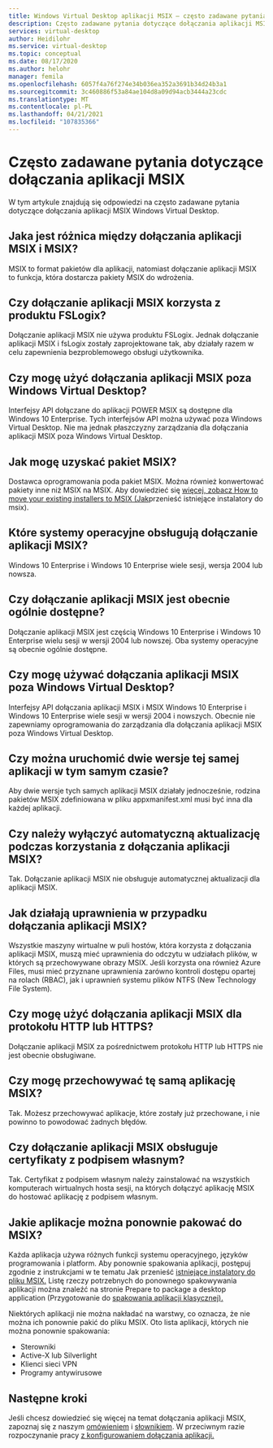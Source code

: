```yaml
---
title: Windows Virtual Desktop aplikacji MSIX — często zadawane pytania — Azure
description: Często zadawane pytania dotyczące dołączania aplikacji MSIX na Windows Virtual Desktop.
services: virtual-desktop
author: Heidilohr
ms.service: virtual-desktop
ms.topic: conceptual
ms.date: 08/17/2020
ms.author: helohr
manager: femila
ms.openlocfilehash: 6057f4a76f274e34b036ea352a3691b34d24b3a1
ms.sourcegitcommit: 3c460886f53a84ae104d8a09d94acb3444a23cdc
ms.translationtype: MT
ms.contentlocale: pl-PL
ms.lasthandoff: 04/21/2021
ms.locfileid: "107835366"
---
```

# <a name="msix-app-attach-faq"></a>Często zadawane pytania dotyczące dołączania aplikacji MSIX

W tym artykule znajdują się odpowiedzi na często zadawane pytania dotyczące dołączania aplikacji MSIX Windows Virtual Desktop.

## <a name="whats-the-difference-between-msix-and-msix-app-attach"></a>Jaka jest różnica między dołączania aplikacji MSIX i MSIX?

MSIX to format pakietów dla aplikacji, natomiast dołączanie aplikacji MSIX to funkcja, która dostarcza pakiety MSIX do wdrożenia.

## <a name="does-msix-app-attach-use-fslogix"></a>Czy dołączanie aplikacji MSIX korzysta z produktu FSLogix?

Dołączanie aplikacji MSIX nie używa produktu FSLogix. Jednak dołączanie aplikacji MSIX i fsLogix zostały zaprojektowane tak, aby działały razem w celu zapewnienia bezproblemowego obsługi użytkownika.

## <a name="can-i-use-the-msix-app-attach-outside-of-windows-virtual-desktop"></a>Czy mogę użyć dołączania aplikacji MSIX poza Windows Virtual Desktop?

Interfejsy API dołączane do aplikacji POWER MSIX są dostępne dla Windows 10 Enterprise. Tych interfejsów API można używać poza Windows Virtual Desktop. Nie ma jednak płaszczyzny zarządzania dla dołączania aplikacji MSIX poza Windows Virtual Desktop.

## <a name="how-do-i-get-an-msix-package"></a>Jak mogę uzyskać pakiet MSIX?

Dostawca oprogramowania poda pakiet MSIX. Można również konwertować pakiety inne niż MSIX na MSIX. Aby dowiedzieć się [więcej, zobacz How to move your existing installers to MSIX (Jak](/windows/msix/packaging-tool/create-an-msix-overview#how-to-move-your-existing-installers-to-msix)przenieść istniejące instalatory do msix).

## <a name="which-operating-systems-support-msix-app-attach"></a>Które systemy operacyjne obsługują dołączanie aplikacji MSIX?

Windows 10 Enterprise i Windows 10 Enterprise wiele sesji, wersja 2004 lub nowsza.

## <a name="is-msix-app-attach-currently-generally-available"></a>Czy dołączanie aplikacji MSIX jest obecnie ogólnie dostępne?

Dołączanie aplikacji MSIX jest częścią Windows 10 Enterprise i Windows 10 Enterprise wielu sesji w wersji 2004 lub nowszej. Oba systemy operacyjne są obecnie ogólnie dostępne. 

## <a name="can-i-use-msix-app-attach-outside-of-windows-virtual-desktop"></a>Czy mogę używać dołączania aplikacji MSIX poza Windows Virtual Desktop?

Interfejsy API dołączania aplikacji MSIX i MSIX Windows 10 Enterprise i Windows 10 Enterprise wiele sesji w wersji 2004 i nowszych. Obecnie nie zapewniamy oprogramowania do zarządzania dla dołączania aplikacji MSIX poza Windows Virtual Desktop.

## <a name="can-i-run-two-versions-of-the-same-application-at-the-same-time"></a>Czy można uruchomić dwie wersje tej samej aplikacji w tym samym czasie?

Aby dwie wersje tych samych aplikacji MSIX działały jednocześnie, rodzina pakietów MSIX zdefiniowana w pliku appxmanifest.xml musi być inna dla każdej aplikacji.

## <a name="should-i-disable-auto-update-when-using-msix-app-attach"></a>Czy należy wyłączyć automatyczną aktualizację podczas korzystania z dołączania aplikacji MSIX?

Tak. Dołączanie aplikacji MSIX nie obsługuje automatycznej aktualizacji dla aplikacji MSIX.

## <a name="how-do-permissions-work-with-msix-app-attach"></a>Jak działają uprawnienia w przypadku dołączania aplikacji MSIX?

Wszystkie maszyny wirtualne w puli hostów, która korzysta z dołączania aplikacji MSIX, muszą mieć uprawnienia do odczytu w udziałach plików, w których są przechowywane obrazy MSIX. Jeśli korzysta ona również Azure Files, musi mieć przyznane uprawnienia zarówno kontroli dostępu opartej na rolach (RBAC), jak i uprawnień systemu plików NTFS (New Technology File System).

## <a name="can-i-use-msix-app-attach-for-http-or-https"></a>Czy mogę użyć dołączania aplikacji MSIX dla protokołu HTTP lub HTTPS?

Dołączanie aplikacji MSIX za pośrednictwem protokołu HTTP lub HTTPS nie jest obecnie obsługiwane.

## <a name="can-i-restage-the-same-msix-application"></a>Czy mogę przechowywać tę samą aplikację MSIX?

Tak. Możesz przechowywać aplikacje, które zostały już przechowane, i nie powinno to powodować żadnych błędów.

## <a name="does-msix-app-attach-support-self-signed-certificates"></a>Czy dołączanie aplikacji MSIX obsługuje certyfikaty z podpisem własnym?

Tak. Certyfikat z podpisem własnym należy zainstalować na wszystkich komputerach wirtualnych hosta sesji, na których dołączyć aplikację MSIX do hostować aplikację z podpisem własnym.

## <a name="what-applications-can-i-repackage-to-msix"></a>Jakie aplikacje można ponownie pakować do MSIX?

Każda aplikacja używa różnych funkcji systemu operacyjnego, języków programowania i platform. Aby ponownie spakowania aplikacji, postępuj zgodnie z instrukcjami w te tematu Jak przenieść [istniejące instalatory do pliku MSIX.](/windows/msix/packaging-tool/create-an-msix-overview#how-to-move-your-existing-installers-to-msix) Listę rzeczy potrzebnych do ponownego spakowywania aplikacji można znaleźć na stronie Prepare to package a desktop application (Przygotowanie do [spakowania aplikacji klasycznej).](/windows/msix/desktop/desktop-to-uwp-prepare) 

Niektórych aplikacji nie można nakładać na warstwy, co oznacza, że nie można ich ponownie pakić do pliku MSIX. Oto lista aplikacji, których nie można ponownie spakowania:

- Sterowniki 
- Active-X lub Silverlight
- Klienci sieci VPN
- Programy antywirusowe

## <a name="next-steps"></a>Następne kroki

Jeśli chcesz dowiedzieć się więcej na temat dołączania aplikacji MSIX, zapoznaj się z naszym [omówieniem](what-is-app-attach.md) i [słownikiem](app-attach-glossary.md). W przeciwnym razie rozpoczynanie pracy [z konfigurowaniem dołączania aplikacji.](app-attach.md)
